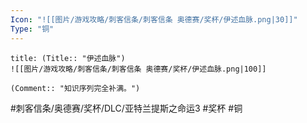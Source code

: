 ```yaml
---
Icon: "![[图片/游戏攻略/刺客信条/刺客信条 奥德赛/奖杯/伊述血脉.png|30]]"
Type: "铜"
---
```

```ad-common-bronze-trophy
title: (Title:: "伊述血脉")
![[图片/游戏攻略/刺客信条/刺客信条 奥德赛/奖杯/伊述血脉.png|100]]

(Comment:: "知识序列完全补满。")
```

#刺客信条/奥德赛/奖杯/DLC/亚特兰提斯之命运3 #奖杯 #铜
